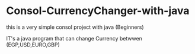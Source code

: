 # Consol-CurrencyChanger-with-java
this is a very simple consol project with java (Beginners)

IT's a java program that can change Currency betwwen (EGP,USD,EURO,GBP)
